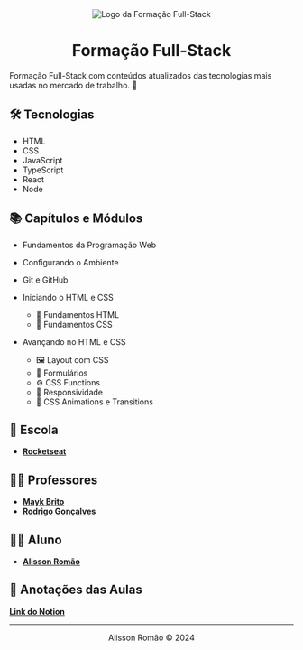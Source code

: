 <div align="center">
  <img src="https://app.rocketseat.com.br/_next/image?url=https%3A%2F%2Fxesque.rocketseat.dev%2Fplatform%2F1709658495701.svg&w=128&q=75" alt="Logo da Formação Full-Stack" />
  <h1>Formação Full-Stack</h1>
</div>
Formação Full-Stack com conteúdos atualizados das tecnologias mais usadas no mercado de trabalho. 🚀

## 🛠️ Tecnologias
- HTML
- CSS
- JavaScript
- TypeScript
- React
- Node

## 📚 Capítulos e Módulos
- Fundamentos da Programação Web

- Configurando o Ambiente

- Git e GitHub

- Iniciando o HTML e CSS
  - 📄 Fundamentos HTML
  - 🎨 Fundamentos CSS

- Avançando no HTML e CSS
  - 🖼️ Layout com CSS
  - 📝 Formulários
  - ⚙️ CSS Functions
  - 📱 Responsividade
  - 🎥 CSS Animations e Transitions

## 🏫 Escola
- [**Rocketseat**](https://github.com/rocketseat)

## 👨‍🏫 Professores
- [**Mayk Brito**](https://github.com/maykbrito)
- [**Rodrigo Gonçalves**](https://github.com/orodrigogo)

## 👨‍🎓 Aluno
- [**Alisson Romão**](https://github.com/alissonromaosantos)

## 📝 Anotações das Aulas
[**Link do Notion**](https://puddle-scion-d20.notion.site/Forma-o-Full-Stack-a142feb0780442bc8144bb142d89a3b5?pvs=4)

---

<div align="center">
  Alisson Romão &copy; 2024
</div>